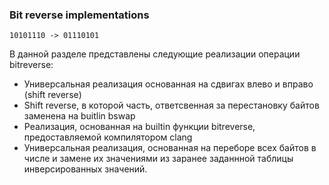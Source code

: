 ### Bit reverse implementations
```
10101110 -> 01110101
```
В данной разделе представлены следующие реализации операции bitreverse:
- Универсальная реализация основанная на сдвигах влево и вправо (shift reverse)
- Shift reverse, в которой часть, ответсвенная за перестановку байтов заменена на buitlin bswap
- Реализация, основанная на builtin функции bitreverse, предоставляемой компилятором clang
- Универсальная реализация, основанная на переборе всех байтов в числе и замене их значениями из заранее заданнной таблицы инверсированных значений.
